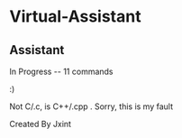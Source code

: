 # Virtual-Assistant
## Assistant
In Progress -- 11 commands

:)

Not C/.c, is C++/.cpp . Sorry, this is my fault

Created By Jxint
